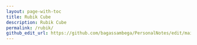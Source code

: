 ```yaml
---
layout: page-with-toc
title: Rubik Cube
description: Rubik Cube
permalink: /rubik/
github_edit_url: https://github.com/bagassambega/PersonalNotes/edit/main/rubik.md
---
```


